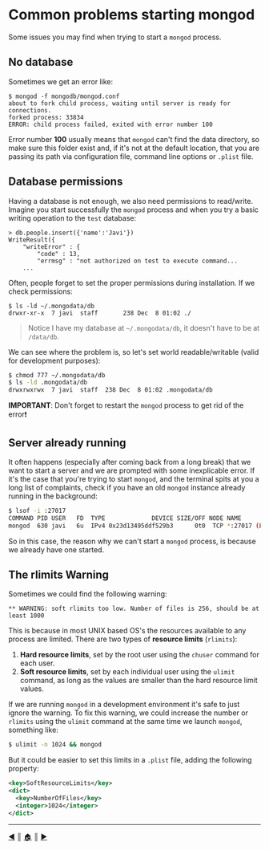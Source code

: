 # Common problems starting mongod
Some issues you may find when trying to start a `mongod` process.

## No database
Sometimes we get an error like:

```
$ mongod -f mongodb/mongod.conf
about to fork child process, waiting until server is ready for connections.
forked process: 33834
ERROR: child process failed, exited with error number 100
```

Error number **100** usually means that `mongod` can't find the data directory, so make sure this folder exist and, if it's not at the default location, that you are passing its path via configuration file, command line options or `.plist` file.

## Database permissions
Having a database is not enough, we also need permissions to read/write. Imagine you start successfully the `mongod` process and when you try a basic writing operation to the `test` database:

```
> db.people.insert({'name':'Javi'})
WriteResult({
	"writeError" : {
		"code" : 13,
		"errmsg" : "not authorized on test to execute command...
    ...
```

Often, people forget to set the proper permissions during installation. If we check permissions:
```
$ ls -ld ~/.mongodata/db
drwxr-xr-x  7 javi  staff       238 Dec  8 01:02 ./
```

> Notice I have my database at `~/.mongodata/db`, it doesn't have to be at `/data/db`.

We can see where the problem is, so let's set world readable/writable (valid for development purposes):

```bash
$ chmod 777 ~/.mongodata/db
$ ls -ld .mongodata/db
drwxrwxrwx  7 javi  staff  238 Dec  8 01:02 .mongodata/db
```
**IMPORTANT**: Don't forget to restart the `mongod` process to get rid of the error:exclamation:

## Server already running
It often happens (especially after coming back from a long break) that we want to start a server and we are prompted with some inexplicable error. If it's the case that you're trying to start `mongod`, and the terminal spits at you a long list of complaints, check if you have an old `mongod` instance already running in the background:

```bash
$ lsof -i :27017
COMMAND PID USER   FD  TYPE             DEVICE SIZE/OFF NODE NAME
mongod  630 javi   6u  IPv4 0x23d13495ddf529b3      0t0  TCP *:27017 (LISTEN)
```

So in this case, the reason why we can't start a `mongod` process, is because we already have one started.

## The rlimits Warning
Sometimes we could find the following warning:

```
** WARNING: soft rlimits too low. Number of files is 256, should be at least 1000
```

This is because in most UNIX based OS's the resources available to any process are limited. There are two types of **resource limits** (`rlimits`):

1. **Hard resource limits**, set by the root user using the `chuser` command for each user.
2. **Soft resource limits**, set by each individual user using the `ulimit` command, as long as the values are smaller than the hard resource limit values.

If we are running `mongod` in a development environment it's safe to just ignore the warning. To fix this warning, we could increase the number or `rlimits` using the `ulimit` command at the same time we launch `mongod`, something like:

```bash
$ ulimit -n 1024 && mongod
```

But it could be easier to set this limits in a `.plist` file, adding the following property:
```xml
<key>SoftResourceLimits</key>
<dict>
  <key>NumberOfFiles</key>
  <integer>1024</integer>
</dict>
```

---
[:arrow_backward:][back] ║ [:house:][home] ║ [:arrow_forward:][next]

<!-- navigation -->
[home]: ../README.md
[back]: starting_mongod.md
[next]: #

<!-- links -->
[1]: https://www.mongodb.org/
